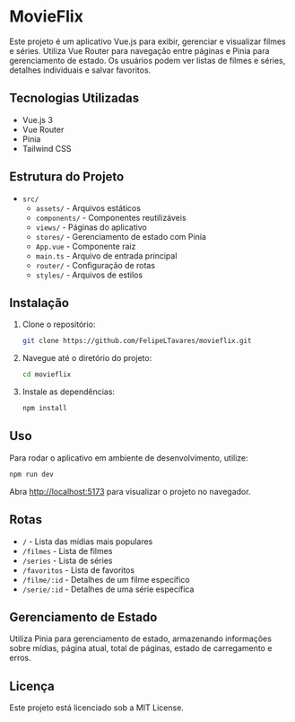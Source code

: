 # MovieFlix

Este projeto é um aplicativo Vue.js para exibir, gerenciar e visualizar filmes e séries. Utiliza Vue Router para navegação entre páginas e Pinia para gerenciamento de estado. Os usuários podem ver listas de filmes e séries, detalhes individuais e salvar favoritos.

## Tecnologias Utilizadas

- Vue.js 3
- Vue Router
- Pinia
- Tailwind CSS

## Estrutura do Projeto

- `src/`
  - `assets/` - Arquivos estáticos
  - `components/` - Componentes reutilizáveis
  - `views/` - Páginas do aplicativo
  - `stores/` - Gerenciamento de estado com Pinia
  - `App.vue` - Componente raiz
  - `main.ts` - Arquivo de entrada principal
  - `router/` - Configuração de rotas
  - `styles/` - Arquivos de estilos

## Instalação

1. Clone o repositório:

   ```sh
   git clone https://github.com/FelipeLTavares/movieflix.git
   ```

2. Navegue até o diretório do projeto:

   ```sh
   cd movieflix
   ```

3. Instale as dependências:
   ```sh
   npm install
   ```

## Uso

Para rodar o aplicativo em ambiente de desenvolvimento, utilize:

```sh
npm run dev
```

Abra [http://localhost:5173](http://localhost:5173) para visualizar o projeto no navegador.

## Rotas

- `/` - Lista das mídias mais populares
- `/filmes` - Lista de filmes
- `/series` - Lista de séries
- `/favoritos` - Lista de favoritos
- `/filme/:id` - Detalhes de um filme específico
- `/serie/:id` - Detalhes de uma série específica

## Gerenciamento de Estado

Utiliza Pinia para gerenciamento de estado, armazenando informações sobre mídias, página atual, total de páginas, estado de carregamento e erros.

## Licença

Este projeto está licenciado sob a MIT License.

